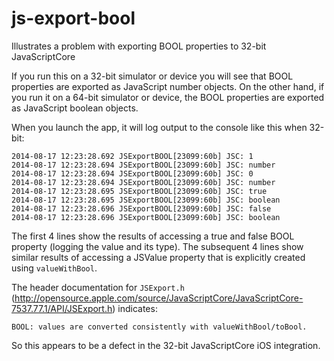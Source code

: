 js-export-bool
==============

Illustrates a problem with exporting BOOL properties to 32-bit JavaScriptCore

If you run this on a 32-bit simulator or device you will see that BOOL properties are exported as JavaScript number objects.
On the other hand, if you run it on a 64-bit simulator or device, the BOOL properties are exported as JavaScript boolean objects.

When you launch the app, it will log output to the console like this when 32-bit:

    2014-08-17 12:23:28.692 JSExportBOOL[23099:60b] JSC: 1
    2014-08-17 12:23:28.694 JSExportBOOL[23099:60b] JSC: number
    2014-08-17 12:23:28.694 JSExportBOOL[23099:60b] JSC: 0
    2014-08-17 12:23:28.694 JSExportBOOL[23099:60b] JSC: number
    2014-08-17 12:23:28.695 JSExportBOOL[23099:60b] JSC: true
    2014-08-17 12:23:28.695 JSExportBOOL[23099:60b] JSC: boolean
    2014-08-17 12:23:28.696 JSExportBOOL[23099:60b] JSC: false
    2014-08-17 12:23:28.696 JSExportBOOL[23099:60b] JSC: boolean

The first 4 lines show the results of accessing a true and false BOOL property (logging the value and its type). The subsequent 4 lines show similar results of accessing a JSValue property that is explicitly created using `valueWithBool`.

The header documentation for `JSExport.h` (http://opensource.apple.com/source/JavaScriptCore/JavaScriptCore-7537.77.1/API/JSExport.h) indicates:

    BOOL: values are converted consistently with valueWithBool/toBool.
    
So this appears to be a defect in the 32-bit JavaScriptCore iOS integration.
